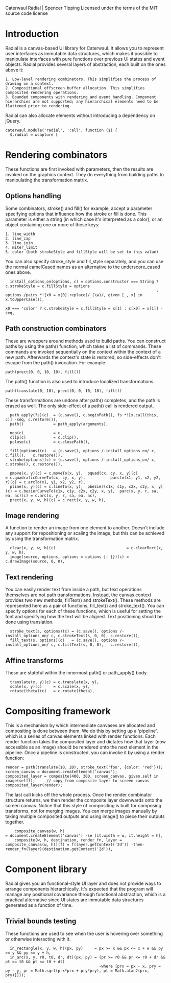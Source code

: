 Caterwaul Radial | Spencer Tipping
Licensed under the terms of the MIT source code license

# Introduction

Radial is a canvas-based UI library for Caterwaul. It allows you to represent user interfaces as immutable data structures, which makes it possible to manipulate interfaces with pure functions over
previous UI states and event objects. Radial provides several layers of abstraction, each built on the ones above it:

    1. Low-level rendering combinators. This simplifies the process of drawing on a context.
    2. Compositional offscreen buffer allocation. This simplifies composited rendering operations.
    3. Bounded components with rendering and event handling. Component hierarchies are not supported; any hierarchical elements need to be flattened prior to rendering.

Radial can also allocate <canvas> elements without introducing a dependency on jQuery.

    caterwaul.module('radial', ':all', function ($) {
      $.radial = wcapture [

# Rendering combinators

These functions are first invoked with parameters, then the results are invoked on the graphics context. They do everything from building paths to manipulating the transformation matrix.

## Options handling

Some combinators, stroke() and fill() for example, accept a parameter specifying options that influence how the stroke or fill is done. This parameter is either a string (in which case it's interpreted
as a color), or an object containing one or more of these keys:

    1. line_width
    2. line_cap
    3. line_join
    4. miter_limit
    5. color (both strokeStyle and fillStyle will be set to this value)

You can also specify stroke_style and fill_style separately, and you can use the normal camelCased names as an alternative to the underscore_cased ones above.

      install_options_on(options, c) = options.constructor === String ? c.strokeStyle = c.fillStyle = options
                                                                      : options /pairs *![x0 = x[0].replace(/_(\w)/, given [_, x] in x.toUpperCase()),
                                                                                          x0 === 'color' ? c.strokeStyle = c.fillStyle = x[1] : c[x0] = x[1]] -seq,

## Path construction combinators

These are wrappers around methods used to build paths. You can construct paths by using the path() function, which takes a list of commands. These commands are invoked sequentially on the context
within the context of a new path. Afterwards the context's state is restored, so side-effects don't escape from the path() invocation. For example:

    path(prect(0, 0, 10, 10), fill())

The path() function is also used to introduce localized transformations:

    path(translate(0, 10), prect(0, 0, 10, 10), fill())

These transformations are undone after path() completes, and the path is erased as well. The only side-effect of a path() call is rendered output.

      path_apply(fs)(c)  = (c.save(), c.beginPath(), fs *![x.call(this, c)] -seq, c.restore()),
      path()             = path_apply(arguments),

      nop(c)             = c,
      clip(c)            = c.clip(),
      pclose(c)          = c.closePath(),

      fill(options)(c)   = (c.save(), options /-install_options_on/ c, c.fill(),   c.restore()),
      stroke(options)(c) = (c.save(), options /-install_options_on/ c, c.stroke(), c.restore()),

      pmove(x, y)(c) = c.moveTo(x, y),  pquad(cx, cy, x, y)(c)               = c.quadraticCurveTo(cx, cy, x, y),           parcto(x1, y1, x2, y2, r)(c) = c.arcTo(x1, y1, x2, y2, r),
      pline(x, y)(c) = c.lineTo(x, y),  pbezier(c1x, c1y, c2x, c2y, x, y)(c) = c.bezierCurveTo(c1x, c1y, c2x, c2y, x, y),  parc(x, y, r, sa, ea, ac)(c) = c.arc(x, y, r, sa, ea, ac),
      prect(x, y, w, h)(c) = c.rect(x, y, w, h),

## Image rendering

A function to render an image from one element to another. Doesn't include any support for repositioning or scaling the image, but this can be achieved by using the transformation matrix.

      clear(x, y, w, h)(c)                               = c.clearRect(x, y, w, h),
      image(source, options, options = options || {})(c) = c.drawImage(source, 0, 0),

## Text rendering

You can easily render text from inside a path, but text operations themselves are not path transformations. Instead, the canvas context provides two new methods, fillText() and strokeText(). These
methods are represented here as a pair of functions, fill_text() and stroke_text(). You can specify options for each of these functions, which is useful for setting the font and specifying how the text
will be aligned. Text positioning should be done using translation.

      stroke_text(s, options)(c) = (c.save(), options /-install_options_on/ c, c.strokeText(s, 0, 0), c.restore()),
      fill_text(s, options)(c)   = (c.save(), options /-install_options_on/ c, c.fillText(s, 0, 0),   c.restore()),

## Affine transforms

These are stateful within the innermost path() or path_apply() body.

      translate(x, y)(c) = c.translate(x, y),
      scale(x, y)(c)     = c.scale(x, y),
      rotate(theta)(c)   = c.rotate(theta),

# Compositing framework

This is a mechanism by which intermediate canvases are allocated and compositing is done between them. We do this by setting up a 'pipeline', which is a series of canvas elements linked with render
functions. Each render function takes the composited layer and dictates how that layer (now accessible as an image) should be rendered onto the next element in the pipeline. Once a pipeline is
constructed, you can invoke it by using a render function:

    render = path(translate(10, 20), stroke_text('foo', {color: 'red'}));
    screen_canvas = document.createElement('canvas');
    composited_layer = composite(400, 300, screen_canvas, given.self in image(self));     // copy from composite layer to screen canvas
    composited_layer(render);

The last call kicks off the whole process. Once the render combinator structure returns, we then render the composite layer downwards onto the screen canvas. Notice that this style of compositing is
built for composing transforms, not for merging images. You can merge images manually by taking multiple composited outputs and using image() to piece their outputs together.

        composite_canvas(w, h)                                                     = document.createElement('canvas') -se [it.width = w, it.height = h],
        composite(w, h, destination, render_fn, layer = composite_canvas(w, h))(f) = f(layer.getContext('2d')) -then- render_fn(layer)(destination.getContext('2d')),

# Component library

Radial gives you an functional-style UI layer and does not provide ways to arrange components hierarchically. It's expected that the program will manage any positional covariance through functional
abstraction, which is a practical alternative since UI states are immutable data structures generated as a function of time.

## Trivial bounds testing

These functions are used to see when the user is hovering over something or otherwise interacting with it.

      in_rectangle(x, y, w, h)(px, py)     = px >= x && px <= x + w && py >= y && py <= y + h,
      in_arc(x, y, r0, t0, dr, dt)(px, py) = (pr >= r0 && pr <= r0 + dr && pt >= t0 && pt <= t0 + dt)
                                             -where [prx = px - x, pry = py - y, pr = Math.sqrt(prx*prx + pry*pry), pt = Math.atan2(prx, pry)]]});